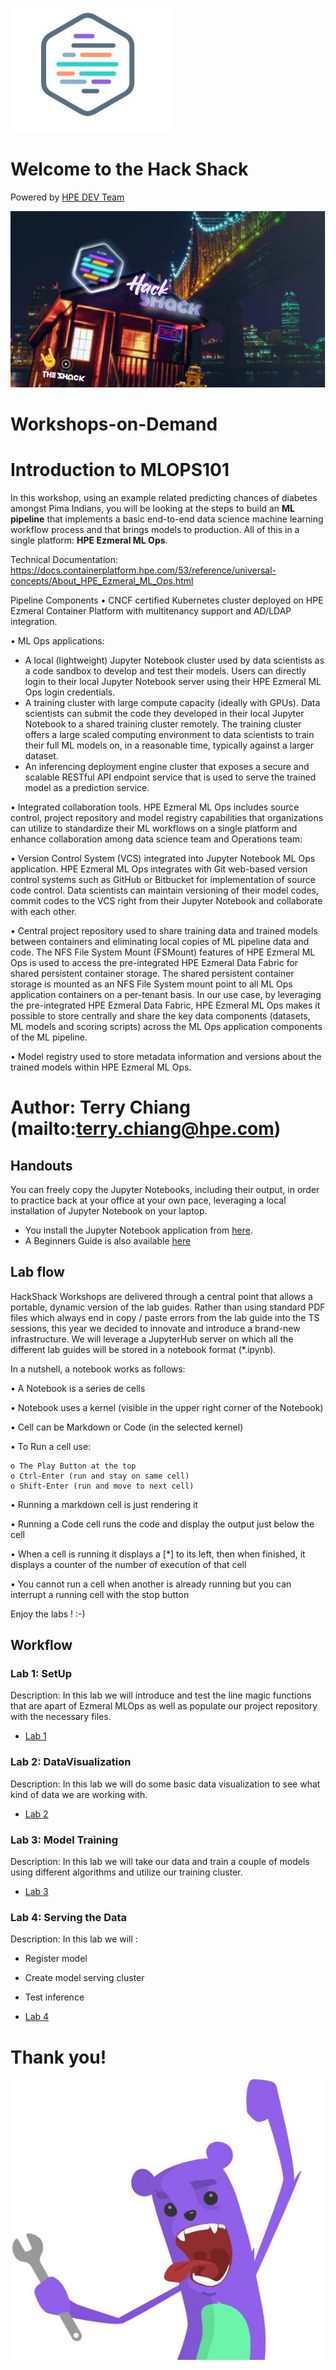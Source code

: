 ![HPEDEVlogo](Pictures/hpedevlogo-NB.JPG)

# Welcome to the Hack Shack
Powered by [HPE DEV Team](https://hpedev.io)

<p align="center">
  <img src="Pictures/hackshackdisco.png">
  
</p>

# Workshops-on-Demand

# Introduction to MLOPS101
In this workshop, using an example related predicting chances of diabetes amongst Pima Indians, you will be looking at the steps to build an **ML pipeline** that implements a basic end-to-end data science machine learning workflow process and that brings models to production. All of this in a single platform: **HPE Ezmeral ML Ops**.  

Technical Documentation: https://docs.containerplatform.hpe.com/53/reference/universal-concepts/About_HPE_Ezmeral_ML_Ops.html

Pipeline Components
•	CNCF certified Kubernetes cluster deployed on HPE Ezmeral Container Platform with multitenancy support and AD/LDAP integration.

•	ML Ops applications:

-	A local (lightweight) Jupyter Notebook cluster used by data scientists as a code sandbox to develop and test their models. Users can directly login to their local Jupyter Notebook server using their HPE Ezmeral ML Ops login credentials. 
-	A training cluster with large compute capacity (ideally with GPUs). Data scientists can submit the code they developed in their local Jupyter Notebook to a shared training cluster remotely. The training cluster offers a large scaled computing environment to data scientists to train their full ML models on, in a reasonable time, typically against a larger dataset.
-	An inferencing deployment engine cluster that exposes a secure and scalable RESTful API endpoint service that is used to serve the trained model as a prediction service.

•	Integrated collaboration tools. HPE Ezmeral ML Ops includes source control, project repository and model registry capabilities that organizations can utilize to standardize their ML workflows on a single platform and enhance collaboration among data science team and Operations team:

•	Version Control System (VCS) integrated into Jupyter Notebook ML Ops application. HPE Ezmeral ML Ops integrates with Git web-based version control systems such as GitHub or Bitbucket for implementation of source code control. Data scientists can maintain versioning of their model codes, commit codes to the VCS right from their Jupyter Notebook and collaborate with each other.

•	Central project repository used to share training data and trained models between containers and eliminating local copies of ML pipeline data and code. The NFS File System Mount (FSMount) features of HPE Ezmeral ML Ops is used to access the pre-integrated HPE Ezmeral Data Fabric for shared persistent container storage. The shared persistent container storage is mounted as an NFS File System mount point to all ML Ops application containers on a per-tenant basis. In our use case, by leveraging the pre-integrated HPE Ezmeral Data Fabric, HPE Ezmeral ML Ops makes it possible to store centrally and share the key data components (datasets, ML models and scoring scripts) across the ML Ops application components of the ML pipeline.

•	Model registry used to store metadata information and versions about the trained models within HPE Ezmeral ML Ops.

# Author: Terry Chiang (mailto:terry.chiang@hpe.com)

## Handouts
You can freely copy the Jupyter Notebooks, including their output, in order to practice back at your office at your own pace, leveraging a local installation of Jupyter Notebook on your laptop.
- You install the Jupyter Notebook application from [here](https://jupyter.org/install). 
- A Beginners Guide is also available [here](https://jupyter-notebook-beginner-guide.readthedocs.io/en/latest/what_is_jupyter.html)


## Lab flow
HackShack Workshops are delivered through a central point that allows a portable, dynamic version of the lab guides. Rather than using standard PDF files which always end in copy / paste errors from the lab guide into the TS sessions, this year we decided to innovate and introduce a brand-new infrastructure. We will leverage a JupyterHub server on which all the different lab guides will be stored in a notebook format (*.ipynb).

In a nutshell, a notebook works as follows:

• A Notebook is a series de cells

• Notebook uses a kernel (visible in the upper right corner of the Notebook)

• Cell can be Markdown or Code (in the selected kernel)

• To Run a cell use:

    o The Play Button at the top
    o Ctrl-Enter (run and stay on same cell)
    o Shift-Enter (run and move to next cell)
    
• Running a markdown cell is just rendering it

• Running a Code cell runs the code and display the output just below the cell

• When a cell is running it displays a [*] to its left, then when finished, it displays a counter of the number of execution of that cell

• You cannot run a cell when another is already running but you can interrupt a running cell with the stop button

Enjoy the labs ! :-)


## Workflow

### Lab 1: SetUp
Description: In this lab we will introduce and test the line magic functions that are apart of Ezmeral MLOps as well as populate our project repository with the necessary files.
* [Lab 1](1-WKSHP-Setup.ipynb)

### Lab 2: DataVisualization
Description: In this lab we will do some basic data visualization to see what kind of data we are working with.
* [Lab 2](2-WKSHP-DataVisualization.ipynb)

### Lab 3: Model Training
Description: In this lab we will take our data and train a couple of models using different algorithms and utilize our training cluster.
* [Lab 3](3-WKSHP-Model_Training.ipynb)

### Lab 4: Serving the Data
Description: In this lab we will :
* Register model
* Create model serving cluster
* Test inference

* [Lab 4](4-WKSHP-Serving.ipynb)

# Thank you!
![grommet.JPG](Pictures/grommet.JPG)
